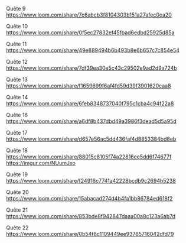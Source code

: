 Quête 9
https://www.loom.com/share/7c6abcb3f8104303b151a27afec0ca20

Quête 10
https://www.loom.com/share/0f5ec27832ef45fbad6edbd25925d85a

Quête 11
https://www.loom.com/share/49e889494b6b493b8e6b657c7c854e54


Quête 12
https://www.loom.com/share/7df39ea30e5c43c29502e9ad2d9a724b

Quête 13 
https://www.loom.com/share/f1659699f6af4fd59d39f3901620caa8

Quête 14
https://www.loom.com/share/6feb8348737040f795c1cba4c94f22a8

Quête 16
https://www.loom.com/share/a6df8b437dbd49a3986f3dead5d5a95d

Quête 17
https://www.loom.com/share/d657e56ac5dd436faf4d8853384bd8eb

Quête 18
https://www.loom.com/share/88015c8105f74a22816ee5dd6f74677f
https://imgur.com/NUumJxo

Quête 19 
https://www.loom.com/share/f24916c7741a42228bcdb9c2694b5238


Quête 20
https://www.loom.com/share/15abacad274d4b4fa1bb86784ed618f2

Quête 21
https://www.loom.com/share/853bde8f942847daaa00a8c123a6ab7d

Quête 22 
https://www.loom.com/share/0b54f8c1109449ee93765716042dfd79
